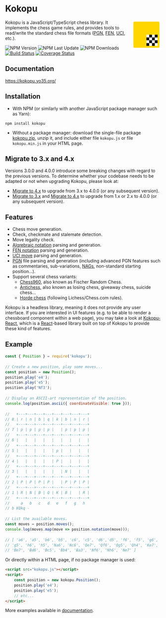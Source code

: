 Kokopu
======

<img align="right" width="96" height="96" src="graphics/logo.svg" />

Kokopu is a JavaScript/TypeScript chess library.
It implements the chess game rules, and provides tools to read/write the standard chess file formats
([PGN](https://en.wikipedia.org/wiki/Portable_Game_Notation),
[FEN](https://en.wikipedia.org/wiki/Forsyth%E2%80%93Edwards_Notation),
[UCI](https://en.wikipedia.org/wiki/Universal_Chess_Interface),
etc.).

![NPM Version](https://img.shields.io/npm/v/kokopu)
![NPM Last Update](https://img.shields.io/npm/last-update/kokopu)
![NPM Downloads](https://img.shields.io/npm/dw/kokopu)
[![Build Status](https://github.com/yo35/kokopu/actions/workflows/main.yml/badge.svg)](https://github.com/yo35/kokopu/actions/workflows/main.yml)
[![Coverage Status](https://coveralls.io/repos/github/yo35/kokopu/badge.svg?branch=master)](https://coveralls.io/github/yo35/kokopu?branch=master)



Documentation
-------------

https://kokopu.yo35.org/



Installation
------------

- With NPM (or similarly with another JavaScript package manager such as Yarn):
```
npm install kokopu
```

- Without a package manager: download the single-file package [kokopu.zip](https://kokopu.yo35.org/dist/kokopu.zip), unzip it,
and include either file `kokopu.js` or file `kokopu.min.js` in your HTML page.



Migrate to 3.x and 4.x
----------------------

Versions 3.0.0 and 4.0.0 introduce some breaking changes with regard to the previous versions.
To determine whether your codebase needs to be adapted or not when upgrading Kokopu,
please look at:
- [Migrate to 4.x](https://kokopu.yo35.org/docs/current/pages/migrate_to_4.html) to upgrade from 3.x to 4.0.0 (or any subsequent version).
- [Migrate to 3.x](https://kokopu.yo35.org/docs/current/pages/migrate_to_3.html) and
[Migrate to 4.x](https://kokopu.yo35.org/docs/current/pages/migrate_to_4.html) to upgrade from 1.x or 2.x to 4.0.0 (or any subsequent version).



Features
--------

* Chess move generation.
* Check, checkmate and stalemate detection.
* Move legality check.
* [Algrebraic notation](https://en.wikipedia.org/wiki/Algebraic_notation_(chess)) parsing and generation.
* [FEN notation](https://en.wikipedia.org/wiki/Forsyth%E2%80%93Edwards_Notation) parsing and generation.
* [UCI move](https://en.wikipedia.org/wiki/Universal_Chess_Interface) parsing and generation.
* [PGN](https://en.wikipedia.org/wiki/Portable_Game_Notation) file parsing and generation (including advanced PGN features
such as commentaries, sub-variations, [NAGs](https://en.wikipedia.org/wiki/Numeric_Annotation_Glyphs),
non-standard starting position...).
* Support several chess variants:
  - [Chess960](https://en.wikipedia.org/wiki/Chess960), also known as Fischer Random Chess.
  - [Antichess](https://en.wikipedia.org/wiki/Losing_chess), also known as losing chess, giveaway chess, suicide chess...
  - [Horde chess](https://en.wikipedia.org/wiki/Dunsany%27s_chess#Horde_chess) (following Lichess/Chess.com rules).

Kokopu is a headless library, meaning it does not provide any user interface.
If you are interested in UI features (e.g. to be able to render a chessboard component within a web page),
you may take a look at [Kokopu-React](https://www.npmjs.com/package/kokopu-react), which is a [React](https://reactjs.org/)-based library
built on top of Kokopu to provide these kind of features.



Example
-------

```javascript
const { Position } = require('kokopu');

// Create a new position, play some moves...
const position = new Position();
position.play('e4');
position.play('e5');
position.play('Nf3');

// Display an ASCII-art representation of the position.
console.log(position.ascii({ coordinateVisible: true }));

//   +---+---+---+---+---+---+---+---+
// 8 | r | n | b | q | k | b | n | r |
//   +---+---+---+---+---+---+---+---+
// 7 | p | p | p | p |   | p | p | p |
//   +---+---+---+---+---+---+---+---+
// 6 |   |   |   |   |   |   |   |   |
//   +---+---+---+---+---+---+---+---+
// 5 |   |   |   |   | p |   |   |   |
//   +---+---+---+---+---+---+---+---+
// 4 |   |   |   |   | P |   |   |   |
//   +---+---+---+---+---+---+---+---+
// 3 |   |   |   |   |   | N |   |   |
//   +---+---+---+---+---+---+---+---+
// 2 | P | P | P | P |   | P | P | P |
//   +---+---+---+---+---+---+---+---+
// 1 | R | N | B | Q | K | B |   | R |
//   +---+---+---+---+---+---+---+---+
//     a   b   c   d   e   f   g   h
// b KQkq -

// List the available moves.
const moves = position.moves();
console.log(moves.map(move => position.notation(move)));

// [ 'a6', 'a5', 'b6', 'b5', 'c6', 'c5', 'd6','d5', 'f6', 'f5', 'g6',
// 'g5', 'h6', 'h5', 'Na6', 'Nc6', 'Qe7', 'Qf6', 'Qg5', 'Qh4', 'Ke7',
// 'Be7', 'Bd6', 'Bc5', 'Bb4', 'Ba3', 'Nf6', 'Nh6', 'Ne7' ]
```

Or directly within a HTML page, if no package manager is used:

```html
<script src="kokopu.js"></script>
<script>
    const position = new kokopu.Position();
    position.play('e4');
    position.play('e5');
    // etc...
</script>
```

More examples available in [documentation](https://kokopu.yo35.org/).
